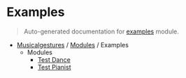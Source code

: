 # Examples

> Auto-generated documentation for [examples](https://github.com/fourMs/MGT-python/blob/master/examples/__init__.py) module.

- [Musicalgestures](../README.md#musicalgestures-index) / [Modules](../MODULES.md#musicalgestures-modules) / Examples
    - Modules
        - [Test Dance](test_dance.md#test-dance)
        - [Test Pianist](test_pianist.md#test-pianist)
